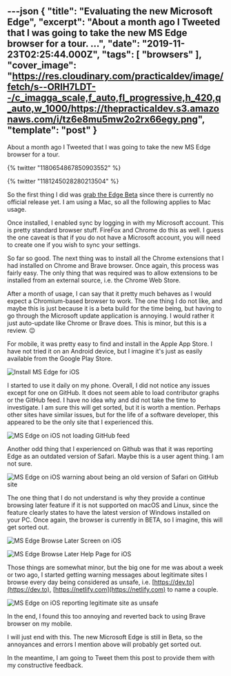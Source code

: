 ---json
{
  "title": "Evaluating the new Microsoft Edge",
  "excerpt": "About a month ago I Tweeted that I was going to take the new MS Edge browser for a tour.             ...",
  "date": "2019-11-23T02:25:44.000Z",
  "tags": [
    "browsers"
  ],
  "cover_image": "https://res.cloudinary.com/practicaldev/image/fetch/s--ORlH7LDT--/c_imagga_scale,f_auto,fl_progressive,h_420,q_auto,w_1000/https://thepracticaldev.s3.amazonaws.com/i/tz6e8mu5mw2o2rx66egy.png",
  "template": "post"
}
---
About a month ago I Tweeted that I was going to take the new MS Edge browser for a tour.

{% twitter "1180654867850903552" %}

{% twitter "1181245028280213504" %}

So the first thing I did was [grab the Edge Beta](https://www.microsoftedgeinsider.com/en-ca/) since there is currently no official release yet. I am using a Mac, so all the following applies to Mac usage.

Once installed, I enabled sync by logging in with my Microsoft account. This is pretty standard browser stuff. FireFox and Chrome do this as well. I guess the one caveat is that if you do not have a Microsoft account, you will need to create one if you wish to sync your settings.

So far so good. The next thing was to install all the Chrome extensions that I had installed on Chrome and Brave browser. Once again, this process was fairly easy. The only thing that was required was to allow extensions to be installed from an external source, i.e. the Chrome Web Store.

After a month of usage, I can say that it pretty much behaves as I would expect a Chromium-based browser to work. The one thing I do not like, and maybe this is just because it is a beta build for the time being, but having to go through the Microsoft update application is annoying. I would rather it just auto-update like Chrome or Brave does. This is minor, but this is a review. 😉

For mobile, it was pretty easy to find and install in the Apple App Store. I have not tried it on an Android device, but I imagine it's just as easily available from the Google Play Store.

![Install MS Edge for iOS](https://www.iamdeveloper.com/img/install_edge_ios.png "Install MS Edge for iOS")

I started to use it daily on my phone. Overall, I did not notice any issues except for one on GitHub. It does not seem able to load contributor graphs or the GitHub feed. I have no idea why and did not take the time to investigate. I am sure this will get sorted, but it is worth a mention. Perhaps other sites have similar issues, but for the life of a software developer, this appeared to be the only site that I experienced this.

![MS Edge on iOS not loading GitHub feed](https://www.iamdeveloper.com/img/ms_edge_ios_issues_loading_github_feed.png "MS Edge on iOS not loading GitHub feed")

Another odd thing that I experienced on Github was that it was reporting Edge as an outdated version of Safari. Maybe this is a user agent thing. I am not sure.

![MS Edge on iOS warning about being an old version of Safari on GitHub site](https://www.iamdeveloper.com/img/ms_edge_ios_github_not_supporting_old_safari.png "MS Edge on iOS warning about being an old version of Safari on GitHub site")

The one thing that I do not understand is why they provide a continue browsing later feature if it is not supported on macOS and Linux, since the feature clearly states to have the latest version of Windows installed on your PC. Once again, the browser is currently in BETA, so I imagine, this will get sorted out.

![MS Edge Browse Later Screen on iOS](https://www.iamdeveloper.com/img/ios_browse_later.png "MS Edge Browse Later Screen on iOS")

![MS Edge Browse Later Help Page for iOS](https://www.iamdeveloper.com/img/browse_later_help_page.png "MS Edge Browse Later Help Page for iOS")

Those things are somewhat minor, but the big one for me was about a week or two ago, I started getting warning messages about legitimate sites I browse every day being considered as unsafe, i.e. [https://dev.to](https://dev.to), [https://netlify.com](https://netlify.com) to name a couple.

![MS Edge on iOS reporting legitimate site as unsafe](https://www.iamdeveloper.com/img/unsafe_site_edge.png "MS Edge on iOS reporting legitimate site as unsafe")

In the end, I found this too annoying and reverted back to using Brave browser on my mobile.

I will just end with this. The new Microsoft Edge is still in Beta, so the annoyances and errors I mention above will probably get sorted out.

In the meantime, I am going to Tweet them this post to provide them with my constructive feedback.
